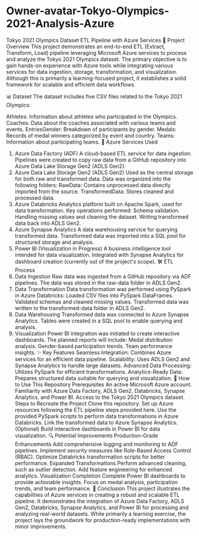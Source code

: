 # Owner-avatar-Tokyo-Olympics-2021-Analysis-Azure
Tokyo 2021 Olympics Dataset ETL Pipeline with Azure Services
📖 Project Overview
This project demonstrates an end-to-end ETL (Extract, Transform, Load) pipeline leveraging Microsoft Azure services to process and analyze the Tokyo 2021 Olympics dataset. The primary objective is to gain hands-on experience with Azure tools while integrating various services for data ingestion, storage, transformation, and visualization. Although this is primarily a learning-focused project, it establishes a solid framework for scalable and efficient data workflows.

📊 Dataset
The dataset includes five CSV files related to the Tokyo 2021 Olympics:

Athletes: Information about athletes who participated in the Olympics.
Coaches: Data about the coaches associated with various teams and events.
EntriesGender: Breakdown of participants by gender.
Medals: Records of medal winners categorized by event and country.
Teams: Information about participating teams.
🔧 Azure Services Used
1. Azure Data Factory (ADF)
A cloud-based ETL service for data ingestion.
Pipelines were created to copy raw data from a GitHub repository into Azure Data Lake Storage Gen2 (ADLS Gen2).
2. Azure Data Lake Storage Gen2 (ADLS Gen2)
Used as the central storage for both raw and transformed data.
Data was organized into the following folders:
RawData: Contains unprocessed data directly imported from the source.
TransformedData: Stores cleaned and processed data.
3. Azure Databricks
Analytics platform built on Apache Spark, used for data transformation.
Key operations performed:
Schema validation.
Handling missing values and cleaning the dataset.
Writing transformed data back into ADLS Gen2.
4. Azure Synapse Analytics
A data warehousing service for querying transformed data.
Transformed data was imported into a SQL pool for structured storage and analysis.
5. Power BI (Visualization in Progress)
A business intelligence tool intended for data visualization.
Integrated with Synapse Analytics for dashboard creation (currently out of the project's scope).
🛠️ ETL Process
1. Data Ingestion
Raw data was ingested from a GitHub repository via ADF pipelines.
The data was stored in the raw-data folder in ADLS Gen2.
2. Data Transformation
Data transformation was performed using PySpark in Azure Databricks:
Loaded CSV files into PySpark DataFrames.
Validated schemas and cleaned missing values.
Transformed data was written to the transformed-data folder in ADLS Gen2.
3. Data Warehousing
Transformed data was connected to Azure Synapse Analytics.
Tables were created in a SQL pool to enable querying and analysis.
4. Visualization 
Power BI integration was initiated to create interactive dashboards.
The planned reports will include:
Medal distribution analysis.
Gender-based participation trends.
Team performance insights.
✨ Key Features
Seamless Integration: Combines Azure services for an efficient data pipeline.
Scalability: Uses ADLS Gen2 and Synapse Analytics to handle large datasets.
Advanced Data Processing: Utilizes PySpark for efficient transformations.
Analytics-Ready Data: Prepares structured data suitable for querying and visualization.
🚀 How to Use This Repository
Prerequisites
An active Microsoft Azure account.
Familiarity with Azure Data Factory, ADLS Gen2, Databricks, Synapse Analytics, and Power BI.
Access to the Tokyo 2021 Olympics dataset.
Steps to Recreate the Project
Clone this repository.
Set up Azure resources following the ETL pipeline steps provided here.
Use the provided PySpark scripts to perform data transformations in Azure Databricks.
Link the transformed data to Azure Synapse Analytics.
(Optional) Build interactive dashboards in Power BI for data visualization.
🔍 Potential Improvements
Production-Grade Enhancements
Add comprehensive logging and monitoring to ADF pipelines.
Implement security measures like Role-Based Access Control (RBAC).
Optimize Databricks transformation scripts for better performance.
Expanded Transformations
Perform advanced cleaning, such as outlier detection.
Add feature engineering for enhanced analytics.
Visualization Completion
Complete Power BI dashboards to provide actionable insights.
Focus on medal analysis, participation trends, and team performance.
📌 Conclusion
This project illustrates the capabilities of Azure services in creating a robust and scalable ETL pipeline. It demonstrates the integration of Azure Data Factory, ADLS Gen2, Databricks, Synapse Analytics, and Power BI for processing and analyzing real-world datasets. While primarily a learning exercise, the project lays the groundwork for production-ready implementations with minor improvements.
